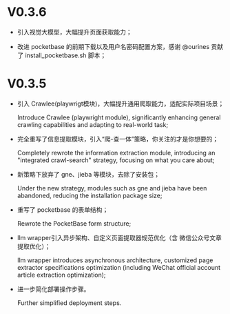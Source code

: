 # V0.3.6
- 引入视觉大模型，大幅提升页面获取能力；
  
- 改进 pocketbase 的前期下载以及用户名密码配置方案，感谢 @ourines 贡献了 install_pocketbase.sh 脚本；

# V0.3.5
- 引入 Crawlee(playwrigt模块)，大幅提升通用爬取能力，适配实际项目场景；
  
  Introduce Crawlee (playwright module), significantly enhancing general crawling capabilities and adapting to real-world task;

- 完全重写了信息提取模块，引入“爬-查一体”策略，你关注的才是你想要的；

  Completely rewrote the information extraction module, introducing an "integrated crawl-search" strategy, focusing on what you care about;

- 新策略下放弃了 gne、jieba 等模块，去除了安装包；

  Under the new strategy, modules such as gne and jieba have been abandoned, reducing the installation package size;

- 重写了 pocketbase 的表单结构；
  
  Rewrote the PocketBase form structure;

- llm wrapper引入异步架构、自定义页面提取器规范优化（含 微信公众号文章提取优化）；

  llm wrapper introduces asynchronous architecture, customized page extractor specifications optimization (including WeChat official account article extraction optimization);

- 进一步简化部署操作步骤。

  Further simplified deployment steps.

